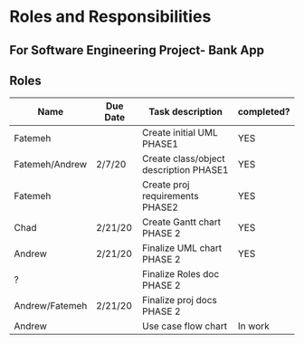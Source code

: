 # Roles and Responsibilities
## For Software Engineering Project- Bank App


## Roles
| Name          | Due Date    | Task description                | completed?  |
| ------------- | ----------- | --------------------------------| ----------- |
|    Fatemeh    |             | Create initial UML PHASE1       |     YES     |
| Fatemeh/Andrew|   2/7/20    | Create class/object description PHASE1 |     YES     |
|    Fatemeh    |             | Create proj requirements PHASE2 |     YES     |
|      Chad     |   2/21/20   | Create Gantt chart PHASE 2      |     YES        |
|    Andrew     |   2/21/20   | Finalize UML chart PHASE 2      |     YES     |
|       ?       |             | Finalize Roles doc PHASE 2      |             |
|Andrew/Fatemeh |   2/21/20   | Finalize proj docs PHASE 2      |             |
|      Andrew   |             |    Use case flow chart          |   In work   |